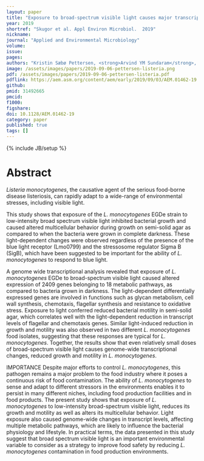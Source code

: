 ```yaml
---
layout: paper
title: "Exposure to broad-spectrum visible light causes major transcriptomic changes in the <em>L. monocytogenes</em> EGDe strain."
year: 2019
shortref: "Skugor et al. Appl Environ Microbiol.  2019"
nickname: 
journal: "Applied and Environmental Microbiology"
volume: 
issue:
pages: 
authors: "Kristin Sæbø Pettersen, <strong>Arvind YM Sundaram</strong>, Taran Skjerdal, Yngvild Wasteson, Anne Kijewski, Toril Lindbäck, Marina Aspholm*"
image: /assets/images/papers/2019-09-06-pettersen-listeria.png
pdf: /assets/images/papers/2019-09-06-pettersen-listeria.pdf
pdflink: https://aem.asm.org/content/aem/early/2019/09/03/AEM.01462-19.full-text.pdf
github: 
pmid: 31492665
pmcid: 
f1000: 
figshare: 
doi: 10.1128/AEM.01462-19
category: paper
published: true
tags: []
---
```

{% include JB/setup %}

# Abstract 

*Listeria monocytogenes*, the causative agent of the serious food-borne disease listeriosis, can rapidly adapt to a wide-range of environmental stresses, including visible light.

This study shows that exposure of the *L. monocytogenes* EGDe strain to low-intensity broad spectrum visible light inhibited bacterial growth and caused altered multicellular behavior during growth on semi-solid agar as compared to when the bacteria were grown in complete darkness. These light-dependent changes were observed regardless of the presence of the blue light receptor (Lmo0799) and the stressosome regulator Sigma B (SigB), which have been suggested to be important for the ability of *L. monocytogenes* to respond to blue light.

A genome wide transcriptional analysis revealed that exposure of *L. monocytogenes* EGDe to broad-spectrum visible light caused altered expression of 2409 genes belonging to 18 metabolic pathways, as compared to bacteria grown in darkness. The light-dependent differentially expressed genes are involved in functions such as glycan metabolism, cell wall synthesis, chemotaxis, flagellar synthesis and resistance to oxidative stress. Exposure to light conferred reduced bacterial motility in semi-solid agar, which correlates well with the light-dependent reduction in transcript levels of flagellar and chemotaxis genes. Similar light-induced reduction in growth and motility was also observed in two different *L. monocytogenes* food isolates, suggesting that these responses are typical for *L. monocytogenes*. Together, the results show that even relatively small doses of broad-spectrum visible light causes genome-wide transcriptional changes, reduced growth and motility in *L. monocytogenes*.

IMPORTANCE Despite major efforts to control *L. monocytogenes*, this pathogen remains a major problem to the food industry where it poses a continuous risk of food contamination. The ability of *L. monocytogenes* to sense and adapt to different stressors in the environments enables it to persist in many different niches, including food production facilities and in food products. The present study shows that exposure of *L. monocytogenes* to low-intensity broad-spectrum visible light, reduces its growth and motility as well as alters its multicellular behavior. Light exposure also caused genome-wide changes in transcript levels, affecting multiple metabolic pathways, which are likely to influence the bacterial physiology and lifestyle. In practical terms, the data presented in this study suggest that broad spectrum visible light is an important environmental variable to consider as a strategy to improve food safety by reducing *L. monocytogenes* contamination in food production environments.
